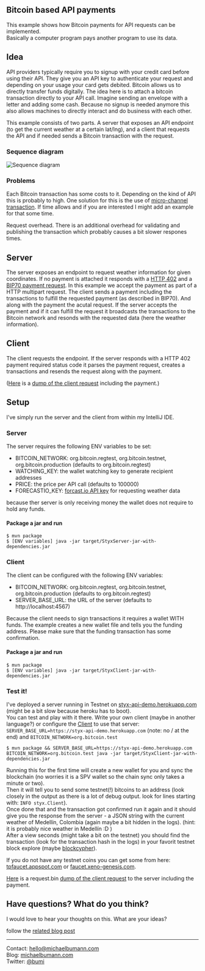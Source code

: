 ## Bitcoin based API payments

This example shows how Bitcoin payments for API requests can be implemented.  
Basically a computer program pays another program to use its data. 


## Idea

API providers typically require you to signup with your credit card before using their API. They give you an API key to authenticate your request and depending on your usage your card gets debited. 
Bitcoin allows us to directly transfer funds digitally. The idea here is to attach a bitcoin transaction directly to your API call. Imagine sending an envelope with a letter and adding some cash.
Because no signup is needed anymore this also allows machines to directly interact and do business with each other.

This example consists of two parts. A server that exposes an API endpoint (to get the current weather at a certain lat/lng), and a client that requests the API and if needed sends a Bitcoin transaction with the request. 

### Sequence diagram

![Sequence diagram](https://raw.githubusercontent.com/bumi/api-payments-example/master/sequence-explanation.png)

### Problems

Each Bitcoin transaction has some costs to it. Depending on the kind of API this is probably to high. One solution for this is the use of [micro-channel transaction](https://bitcoinj.github.io/working-with-micropayments). 
If time allows and if you are interested I might add an example for that some time. 

Request overhead. There is an additional overhead for validating and publishing the transaction which probably causes a bit slower respones times.


## Server

The server exposes an endpoint to request weather information for given coordinates. If no payment is attached it responds with a [HTTP 402](https://http.cat/402) and a [BIP70 payment request](https://github.com/bitcoin/bips/blob/master/bip-0070.mediawiki).
In this example we accept the payment as part of a HTTP multipart request. The client sends a payment including the transactions to fulfill the requested payment (as described in BIP70). And along with the payment the acutal request.
If the server accepts the payment and if it can fulfill the request it broadcasts the transactions to the Bitcoin network and resonds with the requested data (here the weather information).

## Client

The client requests the endpoint. If the server responds with a HTTP 402 payment required status code it parses the payment request, creates a transactions and resends the request along with the payment. 

([Here](http://share-michaelbumann-com.s3-website-eu-west-1.amazonaws.com/screenshots/styx-api-example-request-debug.jpg) is a [dump of the client request](http://share-michaelbumann-com.s3-website-eu-west-1.amazonaws.com/screenshots/styx-api-example-request-debug.jpg) including the payment.)

## Setup

I've simply run the server and the client from within my IntelliJ IDE.

### Server

The server requires the following ENV variables to be set: 

* BITCOIN_NETWORK: org.bitcoin.regtest, org.bitcoin.testnet, org.bitcoin.production (defaults to org.bitcoin.regtest) 
* WATCHING_KEY: the wallet watching key to generate recipient addresses
* PRICE: the price per API call (defaults to 100000)
* FORECASTIO_KEY: [forcast.io API key](https://developer.forecast.io/) for requesting weather data

because ther server is only receiving money the wallet does not require to hold any funds. 

#### Package a jar and run

    $ mvn package
    $ [ENV variables] java -jar target/StyxServer-jar-with-dependencies.jar

### Client

The client can be configured with the following ENV variables:

* BITCOIN_NETWORK: org.bitcoin.regtest, org.bitcoin.testnet, org.bitcoin.production (defaults to org.bitcoin.regtest) 
* SERVER_BASE_URL: the URL of the server (defaults to http://localhost:4567) 

Because the client needs to sign transactions it requires a wallet WITH funds. The example creates a new wallet file and tells you the funding address. Please make sure that the funding transaction has some confirmation. 

#### Package a jar and run

    $ mvn package
    $ [ENV variables] java -jar target/StyxClient-jar-with-dependencies.jar

### Test it!

I've deployed a server running in Testnet on [styx-api-demo.herokuapp.com](https://styx-api-demo.herokuapp.com) (might be a bit slow because heroku has to boot).   
You can test and play with it there. Write your own client (maybe in another language?) or configure the [Client](https://github.com/bumi/api-payments-example/blob/master/src/main/java/styx/Client.java) to use that server: `SERVER_BASE_URL=https://styx-api-demo.herokuapp.com` (note: no / at the end) and `BITCOIN_NETWORK=org.bitcoin.test`

    $ mvn package && SERVER_BASE_URL=https://styx-api-demo.herokuapp.com BITCOIN_NETWORK=org.bitcoin.test java -jar target/StyxClient-jar-with-dependencies.jar

Running this for the first time will create a new wallet for you and sync the blockchain (no worries it is a SPV wallet so the chain sync only takes a minute or two).  
Then it will tell you to send some testnet(!) bitcoins to an address (look closely in the output as there is a lot of debug output. look for lines starting with: `INFO styx.Client`).  
Once done that and the transaction got confirmed run it again and it should give you the response from the server - a JSON string with the current weather of Medellín, Colombia (again maybe a bit hidden in the logs). (hint: it is probably nice weather in Medellín :D )  
After a view seconds (might take a bit on the testnet) you should find the transaction (look for the transaction hash in the logs) in your favorit testnet block explore (maybe [blockcypher](https://live.blockcypher.com/btc-testnet/)).

If you do not have any testnet coins you can get some from here: [tpfaucet.appspot.com](https://tpfaucet.appspot.com) or [faucet.xeno-genesis.com](http://faucet.xeno-genesis.com).

[Here](http://share-michaelbumann-com.s3-website-eu-west-1.amazonaws.com/screenshots/styx-api-example-request-debug.jpg) is a request.bin [dump of the client request](http://share-michaelbumann-com.s3-website-eu-west-1.amazonaws.com/screenshots/styx-api-example-request-debug.jpg) to the server including the payment.

## Have questions? What do you think? 

I would love to hear your thoughts on this. What are your ideas?

follow the [related blog post](http://michaelbumann.com/post/141356263577/experimenting-with-bitcoin-machine-to-machine)


------------

Contact: hello@michaelbumann.com  
Blog: [michaelbumann.com](http://michaelbumann.com)  
Twitter: [@bumi](http://twitter.com/bumi)


